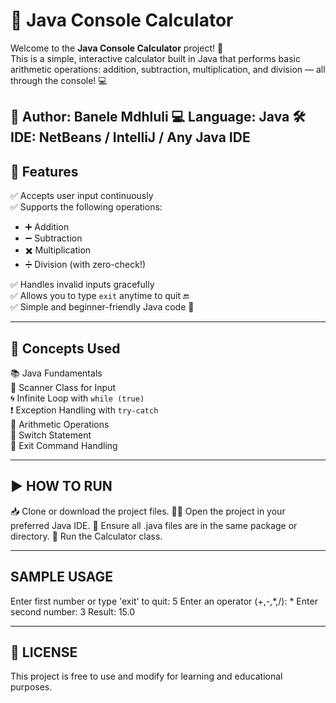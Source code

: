 # 🧮 Java Console Calculator

Welcome to the **Java Console Calculator** project! 🚀  
This is a simple, interactive calculator built in Java that performs basic arithmetic operations: addition, subtraction, multiplication, and division — all through the console! 💻

👤 Author: Banele Mdhluli
💻 Language: Java
🛠️ IDE: NetBeans / IntelliJ / Any Java IDE
---

## 📌 Features

✅ Accepts user input continuously  
✅ Supports the following operations:
- ➕ Addition
- ➖ Subtraction
- ✖️ Multiplication
- ➗ Division (with zero-check!)

✅ Handles invalid inputs gracefully  
✅ Allows you to type `exit` anytime to quit 🔚  
✅ Simple and beginner-friendly Java code 🧠

---

## 🧠 Concepts Used

📚 Java Fundamentals  
🧾 Scanner Class for Input  
🌀 Infinite Loop with `while (true)`  
❗ Exception Handling with `try-catch`  
🧮 Arithmetic Operations  
🔀 Switch Statement  
🚪 Exit Command Handling

---

## ▶️ HOW TO RUN

📥 Clone or download the project files.
🧑‍💻 Open the project in your preferred Java IDE.
📂 Ensure all .java files are in the same package or directory.
🚀 Run the Calculator class.

-----------
SAMPLE USAGE
------------

Enter first number or type 'exit' to quit: 5
Enter an operator (+,-,*,/): *
Enter second number: 3
Result: 15.0

---
## 📝 LICENSE

This project is free to use and modify for learning and educational purposes.




